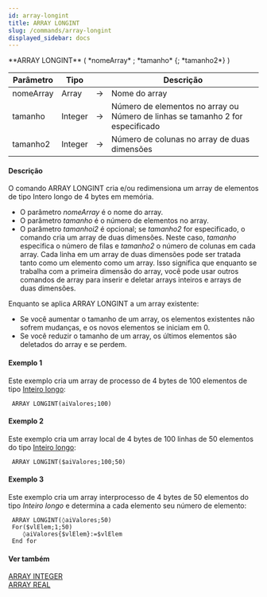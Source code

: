 ```yaml
---
id: array-longint
title: ARRAY LONGINT
slug: /commands/array-longint
displayed_sidebar: docs
---
```


<!--REF #_command_.ARRAY LONGINT.Syntax-->**ARRAY LONGINT** ( *nomeArray* ; *tamanho* {; *tamanho2*} )<!-- END REF-->
<!--REF #_command_.ARRAY LONGINT.Params-->
| Parâmetro | Tipo |  | Descrição |
| --- | --- | --- | --- |
| nomeArray | Array | &rarr; | Nome do array |
| tamanho | Integer | &rarr; | Número de elementos no array ou Número de linhas se tamanho 2 for especificado |
| tamanho2 | Integer | &rarr; | Número de colunas no array de duas dimensões |

<!-- END REF-->

#### Descrição 

<!--REF #_command_.ARRAY LONGINT.Summary-->O comando ARRAY LONGINT cria e/ou redimensiona um array de elementos de tipo Intero longo de 4 bytes em memória.<!-- END REF-->

* O parâmetro *nomeArray* é o nome do array.
* O parâmetro *tamanho* é o número de elementos no array.
* O parâmetro *tamanhoi2* é opcional; se *tamanho2* for especificado, o comando cria um array de duas dimensões. Neste caso, *tamanho* especifica o número de filas e *tamanho2* o número de colunas em cada array. Cada linha em um array de duas dimensões pode ser tratada tanto como um elemento como um array. Isso significa que enquanto se trabalha com a primeira dimensão do array, você pode usar outros comandos de array para inserir e deletar arrays inteiros e arrays de duas dimensões.

Enquanto se aplica ARRAY LONGINT a um array existente:

* Se você aumentar o tamanho de um array, os elementos existentes não sofrem mudanças, e os novos elementos se iniciam em 0.
* Se você reduzir o tamanho de um array, os últimos elementos são deletados do array e se perdem.

#### Exemplo 1 

Este exemplo cria um array de processo de 4 bytes de 100 elementos de tipo [Inteiro longo](# "Number between -2^31..(2^31)-1 (4-byte Integer)"):

```4d
 ARRAY LONGINT(aiValores;100)
```

#### Exemplo 2 

Este exemplo cria um array local de 4 bytes de 100 linhas de 50 elementos do tipo [Inteiro longo](# "Number between -2^31..(2^31)-1 (4-byte Integer)"):

```4d
 ARRAY LONGINT($aiValores;100;50)
```

#### Exemplo 3 

Este exemplo cria um array interprocesso de 4 bytes de 50 elementos do tipo *Inteiro longo* e determina a cada elemento seu número de elemento:

```4d
 ARRAY LONGINT(◊aiValores;50)
 For($vlElem;1;50)
    ◊aiValores{$vlElem}:=$vlElem
 End for
```

#### Ver também 

[ARRAY INTEGER](array-integer.md)  
[ARRAY REAL](array-real.md)  